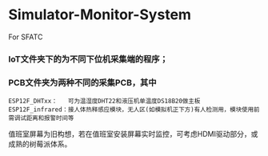 # Simulator-Monitor-System
For SFATC

### IoT文件夹下的为不同下位机采集端的程序；

### PCB文件夹为两种不同的采集PCB，其中
	ESP12F_DHTxx：	可为温湿度DHT22和液压机单温度DS18B20做主板
	ESP12F_infrared：接人体热释感应模块，无人区(如模拟机正下方)有人检测用，模块使用前需调试距离和报警时间等

值班室屏幕为旧构想，若在值班室安装屏幕实时监控，可考虑HDMI驱动部分，或成熟的树莓派体系。